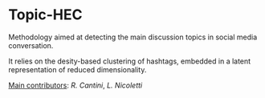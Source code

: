 # Topic-HEC

Methodology aimed at detecting the main discussion topics in social media conversation.

It relies on the desity-based clustering of hashtags, embedded in a latent representation of reduced dimensionality.

<u>Main contributors</u>: *R. Cantini*, *L. Nicoletti*
